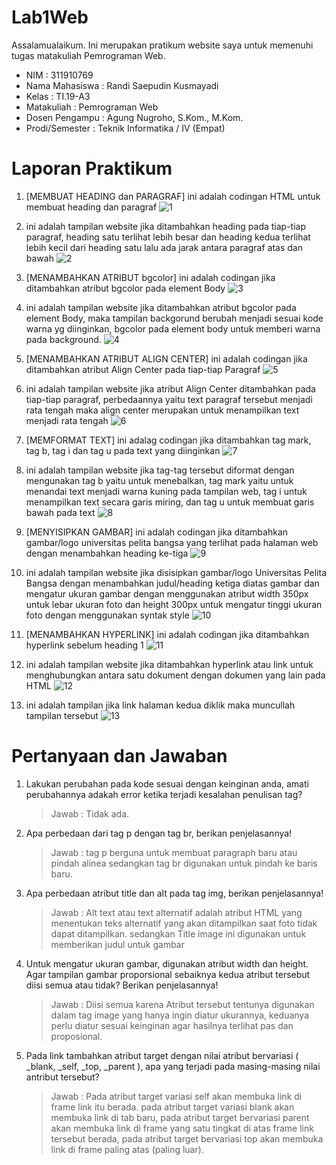 # Lab1Web
Assalamualaikum. Ini merupakan pratikum website saya untuk memenuhi tugas matakuliah Pemrograman Web.
- NIM   : 311910769
- Nama Mahasiswa  : Randi Saepudin Kusmayadi
- Kelas : TI.19-A3
- Matakuliah  : Pemrograman Web
- Dosen Pengampu  : Agung Nugroho, S.Kom., M.Kom.
- Prodi/Semester  : Teknik Informatika / IV (Empat)

# Laporan Praktikum
1. [MEMBUAT HEADING dan PARAGRAF] ini adalah codingan HTML untuk membuat heading dan paragraf
    ![1](https://user-images.githubusercontent.com/59683573/112939877-702acc00-9156-11eb-9569-a1d518f625e4.png)

2. ini adalah tampilan website jika ditambahkan heading pada tiap-tiap paragraf, heading satu terlihat lebih besar dan heading kedua terlihat lebih kecil dari heading satu lalu ada jarak antara paragraf atas dan bawah
    ![2](https://user-images.githubusercontent.com/59683573/112940092-d57ebd00-9156-11eb-87e2-db48b1441c81.png)
    
3. [MENAMBAHKAN ATRIBUT bgcolor] ini adalah codingan jika ditambahkan atribut bgcolor pada element Body
    ![3](https://user-images.githubusercontent.com/59683573/112940277-1e367600-9157-11eb-9bc0-a3ad2fd5c26d.png)
    
4. ini adalah tampilan website jika ditambahkan atribut bgcolor pada element Body, maka tampilan backgorund berubah menjadi sesuai kode warna yg diinginkan, bgcolor pada element      body untuk memberi warna pada background.
    ![4](https://user-images.githubusercontent.com/59683573/112941154-55595700-9158-11eb-91aa-3da78d668fce.png)

5. [MENAMBAHKAN ATRIBUT ALIGN CENTER] ini adalah codingan jika ditambahkan atribut Align Center pada tiap-tiap Paragraf
    ![5](https://user-images.githubusercontent.com/59683573/112942431-4a9fc180-915a-11eb-8597-3fcadebe16e3.png)
    
6. ini adalah tampilan website jika atribut Align Center ditambahkan pada tiap-tiap paragraf, perbedaannya yaitu text paragraf tersebut menjadi rata tengah maka align center merupakan untuk menampilkan text menjadi rata tengah
    ![6](https://user-images.githubusercontent.com/59683573/112942874-f517e480-915a-11eb-9ad6-f50be26585ce.png)
    
7. [MEMFORMAT TEXT] ini adalag codingan jika ditambahkan tag mark, tag b, tag i dan tag u pada text yang diinginkan 
    ![7](https://user-images.githubusercontent.com/59683573/112943564-d9f9a480-915b-11eb-99fd-fecee0961334.png)
    
8. ini adalah tampilan website jika tag-tag tersebut diformat dengan mengunakan tag b yaitu untuk menebalkan, tag mark yaitu untuk menandai text menjadi warna kuning pada tampilan web, tag i untuk menampilkan text secara garis miring, dan tag u untuk membuat garis bawah pada text
   ![8](https://user-images.githubusercontent.com/59683573/112944056-80de4080-915c-11eb-9bb1-8abafdf53d87.png)
   
9. [MENYISIPKAN GAMBAR] ini adalah codingan jika ditambahkan gambar/logo universitas pelita bangsa yang terlihat pada halaman web dengan menambahkan heading ke-tiga
    ![9](https://user-images.githubusercontent.com/59683573/112944560-3610f880-915d-11eb-8703-6aa0519b2179.png)
    
10. ini adalah tampilan website jika disisipkan gambar/logo Universitas Pelita Bangsa dengan menambahkan judul/heading ketiga diatas gambar dan mengatur ukuran gambar dengan         menggunakan atribut width 350px untuk lebar ukuran foto dan height 300px untuk mengatur tinggi ukuran foto dengan menggunakan syntak style
    ![10](https://user-images.githubusercontent.com/59683573/112948745-a110fe00-9162-11eb-80fc-19de6f81101b.png)

11. [MENAMBAHKAN HYPERLINK] ini adalah codingan jika ditambahkan hyperlink sebelum heading 1
    ![11](https://user-images.githubusercontent.com/59683573/112948777-aa9a6600-9162-11eb-9b0c-5b6b39a53a57.png)

12. ini adalah tampilan website jika ditambahkan hyperlink atau link untuk menghubungkan antara satu dokument dengan dokumen yang lain pada HTML
    ![12](https://user-images.githubusercontent.com/59683573/112948797-b128dd80-9162-11eb-8b70-54f137357807.png)

13. ini adalah tampilan jika link halaman kedua diklik maka muncullah tampilan tersebut 
    ![13](https://user-images.githubusercontent.com/59683573/112948830-b8e88200-9162-11eb-9e0c-fce254298bef.png)


# Pertanyaan dan Jawaban
1. Lakukan perubahan pada kode sesuai dengan keinginan anda, amati perubahannya adakah error ketika terjadi kesalahan penulisan tag?
   >Jawab : Tidak ada.

2. Apa perbedaan dari tag p dengan tag br, berikan penjelasannya!
   >Jawab : tag p berguna untuk membuat paragraph baru atau pindah alinea sedangkan tag br digunakan untuk pindah ke baris baru.

3. Apa perbedaan atribut title dan alt pada tag img, berikan penjelasannya!
   >Jawab : Alt text atau text alternatif adalah atribut HTML yang menentukan teks alternatif yang akan ditampilkan saat foto tidak dapat ditampilkan. sedangkan Title image ini digunakan untuk memberikan judul untuk gambar

4. Untuk mengatur ukuran gambar, digunakan atribut width dan height. Agar tampilan gambar proporsional sebaiknya kedua atribut tersebut diisi semua atau tidak? Berikan penjelasannya!
   >Jawab : Diisi semua karena Atribut tersebut tentunya digunakan dalam tag image yang hanya ingin diatur ukurannya, keduanya perlu diatur sesuai keinginan agar hasilnya terlihat pas dan proposional.

5. Pada link tambahkan atribut target dengan nilai atribut bervariasi ( _blank, _self, _top, _parent ), apa yang terjadi pada masing-masing nilai antribut tersebut?
   >Jawab : Pada atribut target variasi self akan membuka link di frame link itu berada. pada atribut target variasi blank akan membuka link di tab baru, pada atribut target bervariasi parent akan membuka link di frame yang satu tingkat di atas frame link tersebut berada, pada atribut target bervariasi top akan membuka link di frame paling atas (paling luar).
